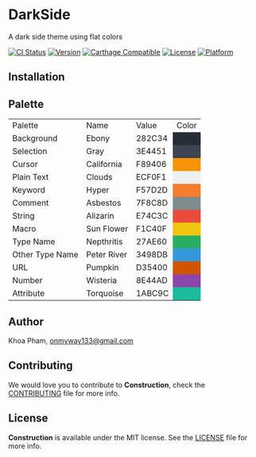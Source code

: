 # DarkSide

A dark side theme using flat colors

[![CI Status](http://img.shields.io/travis/onmyway133/Construction.svg?style=flat)](https://travis-ci.org/onmyway133/Construction)
[![Version](https://img.shields.io/cocoapods/v/Construction.svg?style=flat)](http://cocoadocs.org/docsets/Construction)
[![Carthage Compatible](https://img.shields.io/badge/Carthage-compatible-4BC51D.svg?style=flat)](https://github.com/Carthage/Carthage)
[![License](https://img.shields.io/cocoapods/l/Construction.svg?style=flat)](http://cocoadocs.org/docsets/Construction)
[![Platform](https://img.shields.io/cocoapods/p/Construction.svg?style=flat)](http://cocoadocs.org/docsets/Construction)

## Installation

## Palette

<table>
    <colgroup>
        <col>
        <col>
        <col>
    </colgroup>
    <tr>
        <td>Palette</td>
        <td>Name</td>
        <td>Value</td>
        <td>Color</td>
    </tr>
    <tr>
        <td>Background</td>
        <td>Ebony</td>
        <td>282C34</td>
        <td style="background-color:#282C34" />
    </tr>
    <tr>
        <td>Selection</td>
        <td>Gray</td>
        <td>3E4451</td>
        <td style="background-color:#3E4451" />
    </tr>
    <tr>
        <td>Cursor</td>
        <td>California</td>
        <td>F89406</td>
        <td style="background-color:#F89406" />
    </tr>
    <tr>
        <td>Plain Text</td>
        <td>Clouds</td>
        <td>ECF0F1</td>
        <td style="background-color:#ECF0F1" />
    </tr>
    <tr>
        <td>Keyword</td>
        <td>Hyper</td>
        <td>F57D2D</td>
        <td style="background-color:#F57D2D" />
    </tr>
    <tr>
        <td>Comment</td>
        <td>Asbestos</td>
        <td>7F8C8D</td>
        <td style="background-color:#7F8C8D" />
    </tr>
    <tr>
        <td>String</td>
        <td>Alizarin</td>
        <td>E74C3C</td>
        <td style="background-color:#E74C3C" />
    </tr>
    <tr>
        <td>Macro</td>
        <td>Sun Flower</td>
        <td>F1C40F</td>
        <td style="background-color:#F1C40F" />
    </tr>
    <tr>
        <td>Type Name</td>
        <td>Nepthritis</td>
        <td>27AE60</td>
        <td style="background-color:#27AE60" />
    </tr>
    <tr>
        <td>Other Type Name</td>
        <td>Peter River</td>
        <td>3498DB</td>
        <td style="background-color:#3498DB" />
    </tr>
    <tr>
        <td>URL</td>
        <td>Pumpkin</td>
        <td>D35400</td>
        <td style="background-color:#D35400" />
    </tr>
    <tr>
        <td>Number</td>
        <td>Wisteria</td>
        <td>8E44AD</td>
        <td style="background-color:#8E44AD" />
    </tr>
    <tr>
        <td>Attribute</td>
        <td>Torquoise</td>
        <td>1ABC9C</td>
        <td style="background-color:#1ABC9C" />
    </tr>
</table>


## Author

Khoa Pham, onmyway133@gmail.com

## Contributing

We would love you to contribute to **Construction**, check the [CONTRIBUTING](https://github.com/onmyway133/Construction/blob/master/CONTRIBUTING.md) file for more info.

## License

**Construction** is available under the MIT license. See the [LICENSE](https://github.com/onmyway133/Construction/blob/master/LICENSE.md) file for more info.
